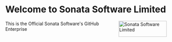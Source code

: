 # Welcome to Sonata Software Limited

<img src="https://www.google.com/url?sa=i&url=https%3A%2F%2Fwww.sonata-software.com%2F&psig=AOvVaw0m2-5yraXrihM-7AfRO0Zy&ust=1682656840100000&source=images&cd=vfe&ved=0CBEQjRxqFwoTCLC0yaufyf4CFQAAAAAdAAAAABAn" align="right"
     alt="Sonata Software Limited" width="150" height="50">

This is the Official Sonata Software's GitHub Enterprise